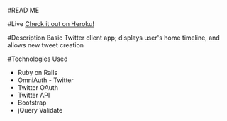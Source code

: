 #READ ME

#Live
<a href="http://sswbelser-twitter.herokuapp.com/" target="_blank">Check it out on Heroku!</a>

#Description
Basic Twitter client app; displays user's home timeline, and allows new tweet creation

#Technologies Used
<ul>
	<li>Ruby on Rails</li>
	<li>OmniAuth - Twitter</li>
	<li>Twitter OAuth</li>
	<li>Twitter API</li>
	<li>Bootstrap</li>
	<li>jQuery Validate</li>
</ul>